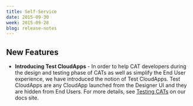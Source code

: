 ```yaml
---
title: Self-Service
date: 2015-09-30
week: 2015-09-28
blog: release-notes
---
```


## New Features

* **Introducing Test CloudApps** - In order to help CAT developers during the design and testing phase of CATs as well as simplify the End User experience, we have introduced the notion of Test CloudApps. Test CloudApps are any CloudApp launched from the Designer UI and they are hidden from End Users. For more details, see [Testing CATs](/ss/guides/ss_testing_CATs.html) on our docs site.
